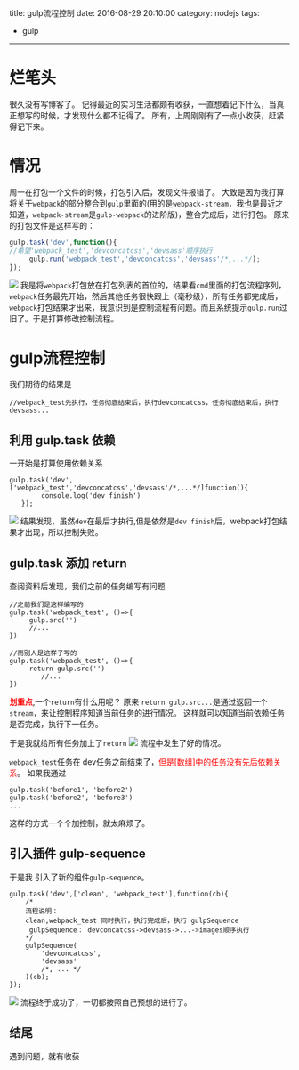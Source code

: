 title: gulp流程控制
date: 2016-08-29 20:10:00
category: nodejs
tags:
- gulp
---

# 烂笔头
  很久没有写博客了。
  记得最近的实习生活都颇有收获，一直想着记下什么，当真正想写的时候，才发现什么都不记得了。
  所有，上周刚刚有了一点小收获，赶紧得记下来。

# 情况

   周一在打包一个文件的时候，打包引入后，发现文件报错了。
   大致是因为我打算将关于`webpack`的部分整合到`gulp`里面的(用的是`webpack-stream`，我也是最近才知道，`webpack-stream`是`gulp-webpack`的进阶版)，整合完成后，进行打包。
   原来的打包文件是这样写的：
   ```js
   gulp.task('dev',function(){
   //希望'webpack_test','devconcatcss','devsass'顺序执行
        gulp.run('webpack_test','devconcatcss','devsass'/*,...*/);
   });
   ```
   ![](http://i4.buimg.com/567571/e0e122ad0dbfa518.png)
   我是将`webpack`打包放在打包列表的首位的，结果看`cmd`里面的打包流程序列，`webpack`任务最先开始，然后其他任务很快跟上（毫秒级），所有任务都完成后，
   `webpack`打包结果才出来，我意识到是控制流程有问题。而且系统提示`gulp.run`过旧了。于是打算修改控制流程。

   <!-- more -->
# gulp流程控制

我们期待的结果是

  ```
  //webpack_test先执行，任务彻底结束后，执行devconcatcss，任务彻底结束后，执行devsass...
  ```
## 利用 gulp.task 依赖
  一开始是打算使用依赖关系
  ```
  gulp.task('dev',['webpack_test','devconcatcss','devsass'/*,...*/]function(){
          console.log('dev finish')
     });
  ```
  ![](http://i4.buimg.com/567571/a4b5dd8ac4b82d61.png)
  结果发现，虽然`dev`在最后才执行,但是依然是`dev finish`后，webpack打包结果才出现，所以控制失败。

## gulp.task 添加 return

  查阅资料后发现，我们之前的任务编写有问题
  ```
  //之前我们是这样编写的
  gulp.task('webpack_test', ()=>{
       gulp.src('')
       //...
  })

  //而别人是这样子写的
  gulp.task('webpack_test', ()=>{
       return gulp.src('')
          //...
  })
  ```
  <b style="color: red">划重点</b>,一个`return`有什么用呢？ 原来 `return gulp.src...`是通过返回一个`stream`，来让控制程序知道当前任务的进行情况。
  这样就可以知道当前依赖任务是否完成，执行下一任务。

  于是我就给所有任务加上了`return`
  ![](http://i4.buimg.com/567571/038967d7cd92eb0a.png)
  流程中发生了好的情况。

  `webpack_test`任务在 dev任务之前结束了，<span style="color: red">但是[数组]中的任务没有先后依赖关系</span>。
  如果我通过
  ```
  gulp.task('before1', 'before2')
  gulp.task('before2', 'before3')
  ...
  ```
  这样的方式一个个加控制，就太麻烦了。

## 引入插件 gulp-sequence
  于是我 引入了新的组件`gulp-sequence`。
  ```
  gulp.task('dev',['clean', 'webpack_test'],function(cb){
      /*
      流程说明：
      clean,webpack_test 同时执行，执行完成后，执行 gulpSequence
       gulpSequence： devconcatcss->devsass->...->images顺序执行
      */
      gulpSequence(
          'devconcatcss',
          'devsass'
          /*, ... */
      )(cb);
  });
  ```
  ![](http://i4.buimg.com/567571/ac94312c284c10ea.png)
  流程终于成功了，一切都按照自己预想的进行了。

## 结尾

遇到问题，就有收获